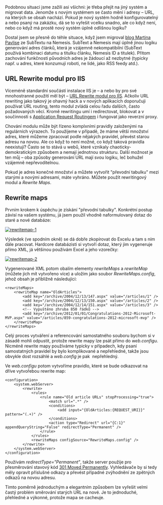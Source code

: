 <!-- dcterms:identifier = aspnetcz#364 -->
<!-- dcterms:title = URL rewriting modul a rewrite maps -->
<!-- dcterms:abstract = Pro Martina Pavlise jsem řešil migraci jeho blogu ze SubTextu na Nemesis a narazil jsem na problém zachování stávajících odkazů pro velké množství článků. Typický úkol pro URL rewriting modul v IIS a RewriteMaps. -->
<!-- np9:categoryId = 4 -->
<!-- x4w:category = Programování -->
<!-- np9:authorId = 1 -->
<!-- np9:authorEmail = michal.valasek@altairis.cz -->
<!-- dcterms:creator = Michal Altair Valášek -->
<!-- dcterms:created = 2012-01-15T21:22:38.917+01:00 -->
<!-- dcterms:dateAccepted = 2012-01-15T21:22:40+01:00 -->
<!-- x4w:pictureWidth = 150 -->
<!-- x4w:pictureHeight = 150 -->
<!-- x4w:pictureUrl = /perex-pictures/20120115-url-rewriting-modul-a-rewrite-maps.png -->

Podobnou situaci jsme zažili asi všichni: je třeba přejít na jiný systém a migrovat data. Jenomže s novým systémem se často mění i adresy – URL, na kterých se obsah nachází. Pokud je nový systém hodně konfigurovatelný a nebo psaný na zakázku, dá se to vyřešit vcelku snadno, ale co když není, nebo co když má prostě nový systém úplně odlišnou logiku? 

Dostal jsem se přesně do téhle situace, když jsem migroval [blog Martina Pavlise](http://www.pavlis.net) ze SubTextu na Nemesis. SubText a Nemesis mají úplně jinou logiku generování adres článků, která je vzájemně nekompatibilní (SubText používá kombinaci datumu a titulku článku, Nemesis ID a titulek). Přitom zachování funkčnosti původních adres je žádoucí až nezbytné (typicky např. u adres, které konzumují roboti, ne lidé, jako RSS feedy atd.).

## URL Rewrite modul pro IIS

Víceméně standardní součástí instalace IIS je – a nebo by pro své mnohostranné použití měl být – [URL Rewrite modul pro IIS](http://www.iis.net/download/URLRewrite). Ačkoliv URL rewriting jako takový je ohavný hack a v nových aplikacích doporučuji používat URL routing, tento modul zvládá celou řadu dalších, často požadovaných věcí. Kromě rewritingu umí i redirectovat, blokovat a v součinnosti s [Application Request Routingem](http://www.iis.net/download/ApplicationRequestRouting) i fungovat jako reverzní proxy.

Chování modulu může být řízeno komplxními pravidly založenými na regulárních výrazech. To použijeme v případě, že máme větší množství adres, které můžeme zpracovat podle nějakých pravidel, převést starou adresu na novou. Ale co když to není možné, co když taková pravidla neexistují? Často se to stává u webů, které vznikaly chaoticky-demokratickým způsobem a nemají jednotnou strukturu. Další možnost je ten můj – oba způsoby generování URL mají svou logiku, leč bohužel vzájemně nepřevoditelnou.

Pokud je adres konečné množství a můžete vytvořit "převodní tabulku" mezi starými a novými adresami, máte vyhráno. Můžete použít rewritingový modul a *Rewrite Maps*.

## Rewrite maps

Prvním krokem k úspěchu je získání "převodní tabulky". Konkrétní postup závisí na vašem systému, já jsem použil vhodně naformulovaný dotaz do staré a nové databáze:

[![rewritemap-1](https://www.cdn.altairis.cz/Blog/2012/20120115-rewritemap-1_thumb.png "rewritemap-1")](https://www.cdn.altairis.cz/Blog/2012/20120115-rewritemap-1_2.png)

Výsledek (ve spodním okně) se dá dobře zkopírovat do Excelu a tam s ním dále pracovat. Hardcore databázisti si vytvoří dotaz, který jim vygeneruje přímo XML, já většinou používám Excel a jeho vzorečky:

[![rewritemap-2](https://www.cdn.altairis.cz/Blog/2012/20120115-rewritemap-2_thumb.png "rewritemap-2")](https://www.cdn.altairis.cz/Blog/2012/20120115-rewritemap-2_2.png)

Vygenerované XML potom obalím elementy *rewriteMaps* a *rewriteMap* (můžete jich mít vytvořeno více) a uložím jako soubor *RewriteMaps.config*, jehož obsah je přibližně následující:

    <rewriteMaps>
        <rewriteMap name="OldArticles">
            <add key="/archive/2004/12/13/147.aspx" value="/articles/1" />
            <add key="/archive/2004/12/13/150.aspx" value="/articles/2" />
            <add key="/archive/2004/12/14/151.aspx" value="/articles/3" />
            <!-- Vypuštěno zhruba 850 řádků -->
            <add key="/archive/2012/01/01/Congratulations-2012-Microsoft-MVP.aspx" value="/articles/859-congratulations-2012-microsoft-mvp" />
        </rewriteMap>
    </rewriteMaps>

Celý proces vytváření a referencování samostatného souboru bychom si v zásadě mohli odpustit, protože rewrite mapy lze psát přímo do *web.configu*. Nicméně rewrite mapy používáme typicky v případech, kdy psaní samostatných pravidel by bylo komplikované a nepřehledné, takže jsou obvykle dost rozsáhlé a *web.config* je pak  nepřehledný.

Ve *web.configu* potom vytvoříme pravidlo, které se bude odkazovat na dříve vytvořebou rewrite map:

    <configuration>
        <system.webServer>
            <rewrite>
                <rules>
                    <rule name="Old article URLs" stopProcessing="true">
                        <match url=".*" />
                        <conditions>
                            <add input="{OldArticles:{REQUEST_URI}}" pattern="(.+)" />
                        </conditions>
                        <action type="Redirect" url="{C:1}" appendQueryString="False" redirectType="Permanent" />
                    </rule>
                </rules>
                <rewriteMaps configSource="RewriteMaps.config" />
            </rewrite>
        </system.webServer>
    </configuration>

Používám *redirectType="Permanent"*, takže server použije pro přesměrování stavový kód [301 Moved Permanently](§). Vyhledávače by si tedy měly opravit příslušné odkazy a převést případné zvýhodnění ze zpětných odkazů na novou adresu.

Tímto poměrně jednoduchým a elegantním způsobem lze vyřešit velmi častý problém směrování starých URL na nové. Je to jednoduché, přehledné a výkonné, protože mapa se cacheuje.